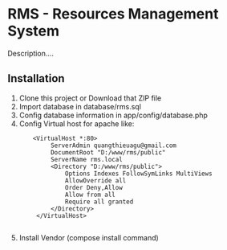 # RMS - Resources Management System

Description....

## Installation

1. Clone this project or Download that ZIP file
2. Import database in database/rms.sql
3. Config database information in app/config/database.php
4. Config Virtual host for apache like: 
```
       <VirtualHost *:80>        
            ServerAdmin quangthieuagu@gmail.com
            DocumentRoot "D:/www/rms/public"
            ServerName rms.local
            <Directory "D:/www/rms/public">
                Options Indexes FollowSymLinks MultiViews
                AllowOverride all
                Order Deny,Allow
                Allow from all
                Require all granted
            </Directory>
 	    </VirtualHost>
 
```
5. Install Vendor (compose install command) 